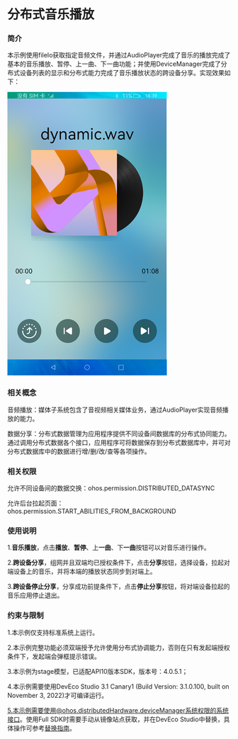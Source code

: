 # 分布式音乐播放

### 简介

本示例使用fileIo获取指定音频文件，并通过AudioPlayer完成了音乐的播放完成了基本的音乐播放、暂停、上一曲、下一曲功能；并使用DeviceManager完成了分布式设备列表的显示和分布式能力完成了音乐播放状态的跨设备分享。实现效果如下：

![](./screenshots/device/distributedMusicPlayer.png)

### 相关概念

音频播放：媒体子系统包含了音视频相关媒体业务，通过AudioPlayer实现音频播放的能力。

数据分享：分布式数据管理为应用程序提供不同设备间数据库的分布式协同能力。通过调用分布式数据各个接口，应用程序可将数据保存到分布式数据库中，并可对分布式数据库中的数据进行增/删/改/查等各项操作。

### 相关权限

允许不同设备间的数据交换：ohos.permission.DISTRIBUTED_DATASYNC

允许后台拉起页面：ohos.permission.START_ABILITIES_FROM_BACKGROUND

### 使用说明

1.**音乐播放**，点击**播放**、**暂停**、上**一曲**、下**一曲**按钮可以对音乐进行操作。

2.**跨设备分享**，组网并且双端均已授权条件下，点击**分享**按钮，选择设备，拉起对端设备上的音乐，并将本端的播放状态同步到对端上。

3.**跨设备停止分享**，分享成功前提条件下，点击**停止分享**按钮，将对端设备拉起的音乐应用停止退出。

### 约束与限制

1.本示例仅支持标准系统上运行。

2.本示例完整功能必须双端授予允许使用分布式协调能力，否则在只有发起端授权条件下，发起端会弹框提示错误。

3.本示例为stage模型，已适配API10版本SDK，版本号：4.0.5.1；

4.本示例需要使用DevEco Studio 3.1 Canary1 (Build Version: 3.1.0.100, built on November 3, 2022)才可编译运行。

5.本示例需要使用@ohos.distributedHardware.deviceManager系统权限的系统接口。使用Full SDK时需要手动从镜像站点获取，并在DevEco Studio中替换，具体操作可参考[替换指南](https://gitee.com/openharmony/docs/blob/master/zh-cn/application-dev/quick-start/full-sdk-switch-guide.md)。

